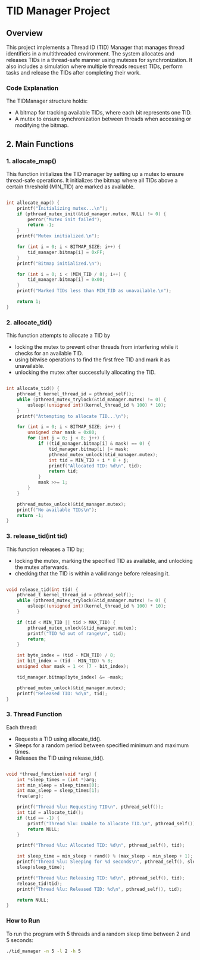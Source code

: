 # TID Manager Project
## Overview
This project implements a Thread ID (TID) Manager that manages thread identifiers in a multithreaded environment. The system allocates and releases TIDs in a thread-safe manner using mutexes for synchronization. It also includes a simulation where multiple threads request TIDs, perform tasks and release the TIDs after completing their work.

### Code Explanation

The TIDManager structure holds:

- A bitmap for tracking available TIDs, where each bit represents one TID.
- A mutex to ensure synchronization between threads when accessing or modifying the bitmap.

## 2. Main Functions

### 1. allocate_map()

This function initializes the TID manager by setting up a mutex to ensure thread-safe operations.
It initializes the bitmap where all TIDs above a certain threshold (MIN_TID) are marked as available.

```c

int allocate_map() {
    printf("Initializing mutex...\n");
    if (pthread_mutex_init(&tid_manager.mutex, NULL) != 0) {
        perror("Mutex init failed");
        return -1;
    }
    printf("Mutex initialized.\n");

    for (int i = 0; i < BITMAP_SIZE; i++) {
        tid_manager.bitmap[i] = 0xFF;
    }
    printf("Bitmap initialized.\n");

    for (int i = 0; i < (MIN_TID / 8); i++) {
        tid_manager.bitmap[i] = 0x00;
    }
    printf("Marked TIDs less than MIN_TID as unavailable.\n");

    return 1;
}

```

### 2. allocate_tid()

This function attempts to allocate a TID by 
- locking the mutex to prevent other threads from interfering while it checks for an available TID.
- using bitwise operations to find the first free TID and mark it as unavailable.
- unlocking the mutex after successfully allocating the TID.

```c

int allocate_tid() {
    pthread_t kernel_thread_id = pthread_self();
    while (pthread_mutex_trylock(&tid_manager.mutex) != 0) {
        usleep((unsigned int)(kernel_thread_id % 100) * 10);
    }
    printf("Attempting to allocate TID...\n");

    for (int i = 0; i < BITMAP_SIZE; i++) {
        unsigned char mask = 0x80;
        for (int j = 0; j < 8; j++) {
            if ((tid_manager.bitmap[i] & mask) == 0) {
                tid_manager.bitmap[i] |= mask;
                pthread_mutex_unlock(&tid_manager.mutex);
                int tid = MIN_TID + i * 8 + j;
                printf("Allocated TID: %d\n", tid);
                return tid;
            }
            mask >>= 1;
        }
    }

    pthread_mutex_unlock(&tid_manager.mutex);
    printf("No available TIDs\n");
    return -1;
}

```

### 3. release_tid(int tid)

This function releases a TID by; 

- locking the mutex, marking the specified TID as available, and unlocking the mutex afterwards.
- checking that the TID is within a valid range before releasing it.

```c

void release_tid(int tid) {
    pthread_t kernel_thread_id = pthread_self();
    while (pthread_mutex_trylock(&tid_manager.mutex) != 0) {
        usleep((unsigned int)(kernel_thread_id % 100) * 10);
    }

    if (tid < MIN_TID || tid > MAX_TID) {
        pthread_mutex_unlock(&tid_manager.mutex);
        printf("TID %d out of range\n", tid);
        return;
    }

    int byte_index = (tid - MIN_TID) / 8;
    int bit_index = (tid - MIN_TID) % 8;
    unsigned char mask = 1 << (7 - bit_index);

    tid_manager.bitmap[byte_index] &= ~mask;

    pthread_mutex_unlock(&tid_manager.mutex);
    printf("Released TID: %d\n", tid);
}

```

### 3. Thread Function

Each thread:

- Requests a TID using allocate_tid().
- Sleeps for a random period between specified minimum and maximum times.
- Releases the TID using release_tid().

```c

void *thread_function(void *arg) {
    int *sleep_times = (int *)arg;
    int min_sleep = sleep_times[0];
    int max_sleep = sleep_times[1];
    free(arg);

    printf("Thread %lu: Requesting TID\n", pthread_self());
    int tid = allocate_tid();
    if (tid == -1) {
        printf("Thread %lu: Unable to allocate TID.\n", pthread_self());
        return NULL;
    }

    printf("Thread %lu: Allocated TID: %d\n", pthread_self(), tid);

    int sleep_time = min_sleep + rand() % (max_sleep - min_sleep + 1);
    printf("Thread %lu: Sleeping for %d seconds\n", pthread_self(), sleep_time);
    sleep(sleep_time);

    printf("Thread %lu: Releasing TID: %d\n", pthread_self(), tid);
    release_tid(tid);
    printf("Thread %lu: Released TID: %d\n", pthread_self(), tid);

    return NULL;
}

```
### How to Run
To run the program with 5 threads and a random sleep time between 2 and 5 seconds:

```bash
./tid_manager -n 5 -l 2 -h 5
```
